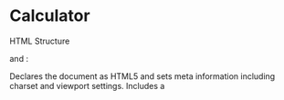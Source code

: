 # Calculator
HTML Structure
<html> and <head>:

Declares the document as HTML5 and sets meta information including charset and viewport settings.
Includes a <title> tag for the page title.
Contains a <style> block to define CSS styles.
<body>:

Central element of the document where the calculator interface is defined.
Calculator Container
<div class="calculator">:
The main container for the calculator.
Styled with a border, rounded corners, shadow effect, fixed width, and background color.
Display
<div class="display" id="display">:
Displays the input and output of the calculator.
Styled with a height, dark background, white text color, right-aligned text, and padding.
The font size is set to be large for clear visibility.
Buttons
<div class="buttons">:

Container for all the calculator buttons arranged in a grid layout with four columns.
<button class="button">:

Defines individual calculator buttons.
Buttons are styled with padding, font size, background color, and hover effects.
Transition effects are added for smooth color changes on hover and active states.
Special Buttons:

Operator Buttons: Styled with a distinct color for easy identification.
Equal Button: Styled to span two columns and with a green background.
Clear Button: Styled with a red background to indicate its function.
JavaScript Functionality
appendToDisplay(value):

Appends the clicked button value to the calculator display.
clearDisplay():

Clears the display.
deleteLast():

Deletes the last character in the display.
calculateResult():

Evaluates the expression in the display and shows the result.
Uses eval function to compute the result and includes error handling to display "Error" if the input is invalid.
CSS Styling
General Styles:

Centers the content on the page both horizontally and vertically.
Sets a light gray background for a clean look.
Uses the 'Roboto' font for modern and clean typography.
Calculator Container:

Uses a border, rounded corners, and shadow effects for a polished appearance.
Display:

Dark background with white text for contrast.
Right-aligned text with large font size for readability.
Buttons:

Arranged in a grid for a clean layout.
Different background colors and hover effects for normal, operator, equal, and clear buttons.
Transition effects for smooth background color changes.
This document provides a user-friendly and visually appealing calculator interface that includes basic arithmetic functionalities and responsive design elements.

